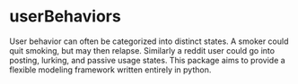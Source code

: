 userBehaviors
=============

User behavior can often be categorized into distinct states.  A smoker could quit smoking, but may then relapse.  Similarly a reddit user could go into posting, lurking, and passive usage states.  This package aims to provide a flexible modeling framework written entirely in python.  
